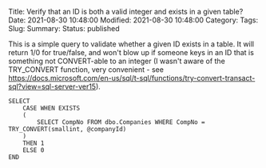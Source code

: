 Title: Verify that an ID is both a valid integer and exists in a given table?
Date: 2021-08-30 10:48:00
Modified: 2021-08-30 10:48:00
Category: 
Tags: 
Slug: 
Summary: 
Status: published


This is a simple query to validate whether a given ID exists in a table.  It will return 1/0 for true/false, and won't blow up if someone keys in an ID that is something not CONVERT-able to an integer (I wasn't aware of the TRY_CONVERT function, very convenient - see https://docs.microsoft.com/en-us/sql/t-sql/functions/try-convert-transact-sql?view=sql-server-ver15).

```
SELECT
    CASE WHEN EXISTS 
    (
        SELECT CompNo FROM dbo.Companies WHERE CompNo = TRY_CONVERT(smallint, @companyId)
    )
    THEN 1
    ELSE 0
END
```